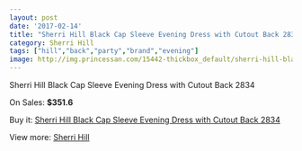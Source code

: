 ```yaml
---
layout: post
date: '2017-02-14'
title: "Sherri Hill Black Cap Sleeve Evening Dress with Cutout Back 2834"
category: Sherri Hill
tags: ["hill","back","party","brand","evening"]
image: http://img.princessan.com/15442-thickbox_default/sherri-hill-black-cap-sleeve-evening-dress-with-cutout-back-2834.jpg
---
```

Sherri Hill Black Cap Sleeve Evening Dress with Cutout Back 2834

On Sales: **$351.6**
<a href="https://www.princessan.com/en/sherri-hill/7198-sherri-hill-black-cap-sleeve-evening-dress-with-cutout-back-2834.html"><amp-img layout="responsive" width="600" height="600" src="//img.princessan.com/15442-thickbox_default/sherri-hill-black-cap-sleeve-evening-dress-with-cutout-back-2834.jpg" alt="Sherri Hill Black Cap Sleeve Evening Dress with Cutout Back 2834 0" /></a>

Buy it: [Sherri Hill Black Cap Sleeve Evening Dress with Cutout Back 2834](https://www.princessan.com/en/sherri-hill/7198-sherri-hill-black-cap-sleeve-evening-dress-with-cutout-back-2834.html "Sherri Hill Black Cap Sleeve Evening Dress with Cutout Back 2834")

View more: [Sherri Hill](https://www.princessan.com/en/57-sherri-hill "Sherri Hill")